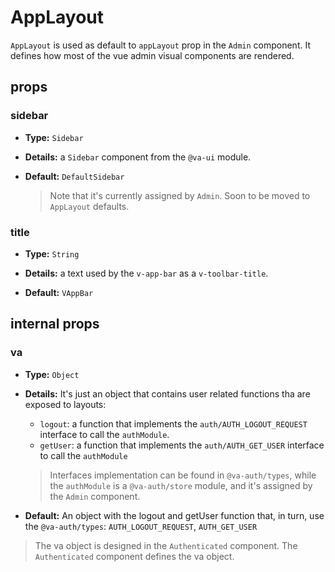 # AppLayout

`AppLayout` is used as default to `appLayout` prop in the `Admin` component. It defines how most of the vue admin visual components are rendered.

## props

### sidebar

+   **Type:** `Sidebar`

+   **Details:** a `Sidebar` component from the `@va-ui` module.

+   **Default:** `DefaultSidebar`
    > Note that it's currently assigned by `Admin`. Soon to be moved to `AppLayout` defaults.

### title

+   **Type:** `String`

+   **Details:** a text used by the `v-app-bar` as a `v-toolbar-title`.

+   **Default:** `VAppBar`

## internal props

### va

+   **Type:** `Object`

+   **Details:** It's just an object that contains user related functions tha are exposed to layouts:
    +   `logout`: a function that implements the `auth/AUTH_LOGOUT_REQUEST` interface to call the `authModule`.
    +   `getUser`: a function that implements the `auth/AUTH_GET_USER` interface to call the `authModule`
    
    > Interfaces implementation can be found in `@va-auth/types`, while the `authModule` is a `@va-auth/store` module, and it's assigned by the `Admin` component.

+   **Default:** An object with the logout and getUser function that, in turn, use the `@va-auth/types`: `AUTH_LOGOUT_REQUEST`, `AUTH_GET_USER`
> The va object is designed in the `Authenticated` component.
> The `Authenticated` component defines the va object. 
